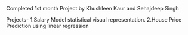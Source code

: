 Completed 1st month Project by Khushleen Kaur and Sehajdeep Singh

Projects- 
    1.Salary Model statistical visual representation.
    2.House Price Prediction using linear regression 
    